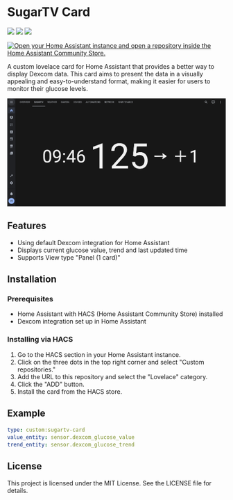 # SugarTV Card

![](https://badgen.net/github/release/wiltodelta/homeassistant-sugartv-card)
![](https://badgen.net/github/last-commit/wiltodelta/homeassistant-sugartv-card)
![](https://badgen.net/github/stars/wiltodelta/homeassistant-sugartv-card)

[![Open your Home Assistant instance and open a repository inside the Home Assistant Community Store.](https://my.home-assistant.io/badges/hacs_repository.svg)](https://my.home-assistant.io/redirect/hacs_repository/?owner=wiltodelta&repository=homeassistant-sugartv-card&category=lovelace)


A custom lovelace card for Home Assistant that provides a better way to display Dexcom data. This card aims to present the data in a visually appealing and easy-to-understand format, making it easier for users to monitor their glucose levels.

![Screenshot](screenshot.png)

## Features

- Using default Dexcom integration for Home Assistant
- Displays current glucose value, trend and last updated time
- Supports View type "Panel (1 card)"

## Installation

### Prerequisites

- Home Assistant with HACS (Home Assistant Community Store) installed
- Dexcom integration set up in Home Assistant

### Installing via HACS

1. Go to the HACS section in your Home Assistant instance.
2. Click on the three dots in the top right corner and select "Custom repositories."
3. Add the URL to this repository and select the "Lovelace" category.
4. Click the "ADD" button.
5. Install the card from the HACS store.

## Example

```yaml
type: custom:sugartv-card
value_entity: sensor.dexcom_glucose_value
trend_entity: sensor.dexcom_glucose_trend
```

## License

This project is licensed under the MIT License. See the LICENSE file for details.
